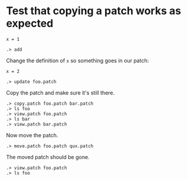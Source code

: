 # Test that copying a patch works as expected

```unison:hide
x = 1
```

```ucm
.> add
```

Change the definition of `x` so something goes in our patch:

```unison:hide
x = 2
```

```ucm
.> update foo.patch
```

Copy the patch and make sure it's still there.

```ucm
.> copy.patch foo.patch bar.patch
.> ls foo
.> view.patch foo.patch
.> ls bar
.> view.patch bar.patch
```

Now move the patch.

```ucm
.> move.patch foo.patch qux.patch
```

The moved patch should be gone.

```ucm:error
.> view.patch foo.patch
.> ls foo
```
